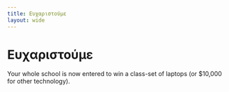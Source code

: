 ```yaml
---
title: Ευχαριστούμε
layout: wide
---
```


# Ευχαριστούμε

Your whole school is now entered to win a class-set of laptops (or $10,000 for other technology).